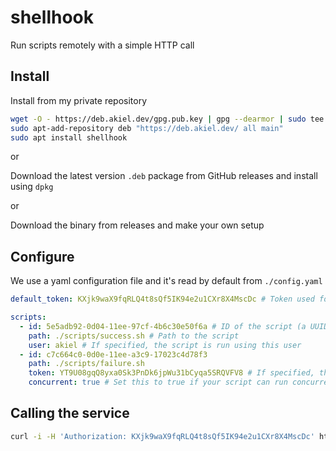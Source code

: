 # shellhook

Run scripts remotely with a simple HTTP call

## Install

Install from my private repository

```bash
wget -O - https://deb.akiel.dev/gpg.pub.key | gpg --dearmor | sudo tee /etc/apt/trusted.gpg.d/akiel.gpg
sudo apt-add-repository deb "https://deb.akiel.dev/ all main"
sudo apt install shellhook
```

or

Download the latest version `.deb` package from GitHub releases and install using `dpkg`

or

Download the binary from releases and make your own setup

## Configure
We use a yaml configuration file and it's read by default from `./config.yaml`

```yaml
default_token: KXjk9waX9fqRLQ4t8sQf5IK94e2u1CXr8X4MscDc # Token used for all scripts that don't specify one

scripts:
  - id: 5e5adb92-0d04-11ee-97cf-4b6c30e50f6a # ID of the script (a UUID)
    path: ./scripts/success.sh # Path to the script
    user: akiel # If specified, the script is run using this user
  - id: c7c664c0-0d0e-11ee-a3c9-17023c4d78f3
    path: ./scripts/failure.sh
    token: YT9U08gqQ8yxa0Sk3PnDk6jpWu31bCyqa5SRQVFV8 # If specified, this token is used for authorization instead of the default one
    concurrent: true # Set this to true if your script can run concurrently (default: false)
```

## Calling the service

```bash
curl -i -H 'Authorization: KXjk9waX9fqRLQ4t8sQf5IK94e2u1CXr8X4MscDc' https://myserver.example.com/hook?script=5e5adb92-0d04-11ee-97cf-4b6c30e50f6a
```
